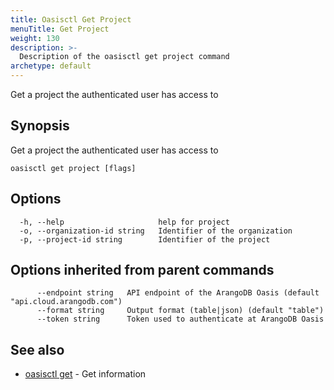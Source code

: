```yaml
---
title: Oasisctl Get Project
menuTitle: Get Project
weight: 130
description: >-
  Description of the oasisctl get project command
archetype: default
---
```

Get a project the authenticated user has access to

## Synopsis

Get a project the authenticated user has access to

```
oasisctl get project [flags]
```

## Options

```
  -h, --help                     help for project
  -o, --organization-id string   Identifier of the organization
  -p, --project-id string        Identifier of the project
```

## Options inherited from parent commands

```
      --endpoint string   API endpoint of the ArangoDB Oasis (default "api.cloud.arangodb.com")
      --format string     Output format (table|json) (default "table")
      --token string      Token used to authenticate at ArangoDB Oasis
```

## See also

* [oasisctl get](_index.md)	 - Get information


